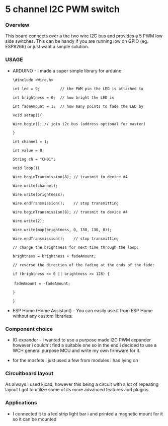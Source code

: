 # 5 channel I2C PWM switch 

### Overview

This board connects over a the two wire I2C bus and provides a 5 PWM low side switches. This can be handy if you are running low on GPIO (eg. ESP8266) or just want a simple solution.



### USAGE

- ARDUINO - I made a super simple library for arduino:

  `\#include <Wire.h>`

  `int led = 9;         // the PWM pin the LED is attached to`

  `int brightness = 0;  // how bright the LED is`

  `int fadeAmount = 1;  // how many points to fade the LED by`

  `void setup(){`

    `Wire.begin(); // join i2c bus (address optional for master)`

  `}`

  `int channel = 1;`

  `int value = 0;`

  `String ch = "CH01";`

  `void loop(){`

    `Wire.beginTransmission(8); // transmit to device #4`

    `Wire.write(channel);`

    `Wire.write(brightness);`

    `Wire.endTransmission();    // stop transmitting`

    `Wire.beginTransmission(8); // transmit to device #4`

    `Wire.write(2);`

    `Wire.write(map(brightness, 0, 130, 130, 0));`

    `Wire.endTransmission();    // stop transmitting`

    `// change the brightness for next time through the loop:`

    `brightness = brightness + fadeAmount;`

    `// reverse the direction of the fading at the ends of the fade:`

    `if (brightness <= 0 || brightness >= 128) {`

  ​    `fadeAmount = -fadeAmount;`

    `}`

  `}`

- ESP Home (Home Assistant) - You can easily use it from ESP Home without any custom libraries:

### Component choice 

- IO expander - i wanted to use a purpose made I2C PWM expander however i couldn't find a suitable one so in the end i decided to use a WCH general purpose MCU and write my own firmware for it.

- for the mosfets i just used a few from modules i had lying on

  

### Circuitboard layout
As always i used kicad, however this being a circuit with a lot of repeating layout I got to utilize some of its more advanced features and plugins.

### Applications 
- I connected it to a led strip light bar i and printed a magnetic mount for it so it can be mounted

